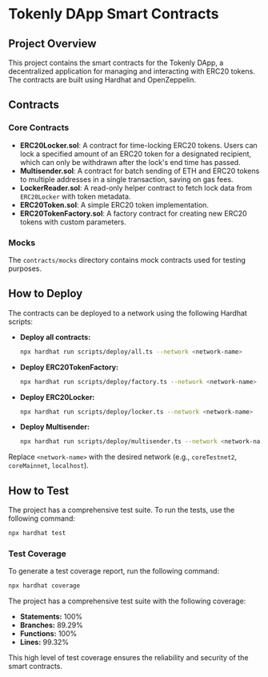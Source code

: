 # Tokenly DApp Smart Contracts

## Project Overview

This project contains the smart contracts for the Tokenly DApp, a decentralized application for managing and interacting with ERC20 tokens. The contracts are built using Hardhat and OpenZeppelin.

## Contracts

### Core Contracts

*   **ERC20Locker.sol**: A contract for time-locking ERC20 tokens. Users can lock a specified amount of an ERC20 token for a designated recipient, which can only be withdrawn after the lock's end time has passed.
*   **Multisender.sol**: A contract for batch sending of ETH and ERC20 tokens to multiple addresses in a single transaction, saving on gas fees.
*   **LockerReader.sol**: A read-only helper contract to fetch lock data from `ERC20Locker` with token metadata.
*   **ERC20Token.sol**: A simple ERC20 token implementation.
*   **ERC20TokenFactory.sol**: A factory contract for creating new ERC20 tokens with custom parameters.

### Mocks

The `contracts/mocks` directory contains mock contracts used for testing purposes.

## How to Deploy

The contracts can be deployed to a network using the following Hardhat scripts:

*   **Deploy all contracts:**
    ```bash
    npx hardhat run scripts/deploy/all.ts --network <network-name>
    ```
*   **Deploy ERC20TokenFactory:**
    ```bash
    npx hardhat run scripts/deploy/factory.ts --network <network-name>
    ```
*   **Deploy ERC20Locker:**
    ```bash
    npx hardhat run scripts/deploy/locker.ts --network <network-name>
    ```
*   **Deploy Multisender:**
    ```bash
    npx hardhat run scripts/deploy/multisender.ts --network <network-name>
    ```

Replace `<network-name>` with the desired network (e.g., `coreTestnet2`, `coreMainnet`, `localhost`).

## How to Test

The project has a comprehensive test suite. To run the tests, use the following command:

```bash
npx hardhat test
```

### Test Coverage

To generate a test coverage report, run the following command:

```bash
npx hardhat coverage
```

The project has a comprehensive test suite with the following coverage:

*   **Statements:** 100%
*   **Branches:** 89.29%
*   **Functions:** 100%
*   **Lines:** 99.32%

This high level of test coverage ensures the reliability and security of the smart contracts.
